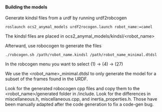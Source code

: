 #### Building the models

Generate kindsl files from a urdf by running urdf2robcogen

```commandline
roslaunch ocs2_anymal_models urdf2rocogen.launch robot_name:=camel
```

The kindsl files are placed in ocs2_anymal_models/kindsl/<robot_name>

Afterward, use robocogen to generate the files

```commandline
./robcogen.sh /path/robot_name.kindsl /path/robot_name_minimal.dtdsl
```
In the robcogen menu you want to select (1) -> (4) -> (27)

We use the <robot_name>_minimal.dtdsl to only generate the model for a subset of the frames found in the URDF.

Look for the generated robocogen cpp files and copy them to the <robot_name>/generated folder in /include. Look for the differences in miscellaneous.h, miscellaneous.cpp, and inertia_properties.h. Those have been manually adapted after the code generation to fix a code-gen bug.